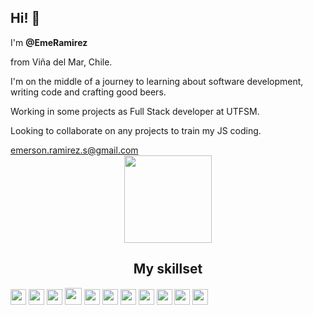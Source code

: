 
<div align="left">
        <h2>Hi! 👋</h2>
        <p>I'm <b>@EmeRamirez</b></p> 
        <p>from Viña del Mar, Chile.</p>
        <p>I'm on the middle of a journey to learning about software development, writing code and crafting good beers.</p>
        <p>Working in some projects as Full Stack developer at UTFSM.</p> 
        <p>Looking to collaborate on any projects to train my JS coding.</p>
        <a href="mailto:emerson.ramirez.s@gmail.com">emerson.ramirez.s@gmail.com</a>
    </div>
    <div align="center"><img style="height:140px"  src="https://user-images.githubusercontent.com/115498370/213621654-0867308a-6c6b-4ef4-ae34-2fe0a82127d4.png"></div>                                                                                                       

<div style="display:inline; width:100%" align="center">
    <h2>My skillset</h2>
<img style="height:25px" src="https://user-images.githubusercontent.com/115498370/213618544-208e98b9-a32b-4d48-b01b-8a9253d5c67d.png">
<img style="height:25px" src="https://user-images.githubusercontent.com/115498370/213618054-5395128e-ff05-4697-aaed-54494c4a03b6.png">
<img style="height:25px" src="https://user-images.githubusercontent.com/115498370/213618668-a2f772e1-8cc0-4067-84bd-734d2a5198a8.png">
<img style="height:27px" src="https://github.com/EmeRamirez/EmeRamirez/assets/115498370/d21effcb-a04a-46f3-aa22-c55e12a66812">
<img style="height:25px" src="https://github.com/EmeRamirez/EmeRamirez/assets/115498370/7a6b4479-0cd3-4cb5-8aaf-d7e30e9dc730">      
<img style="height:25px" src="https://user-images.githubusercontent.com/115498370/213618939-4f37f5db-81cd-4fa7-8ef5-65554a6ff09d.png">   
<img style="height:25px" src="https://user-images.githubusercontent.com/115498370/230259827-07b570a3-9586-4433-ab0f-4a00ebb7aa84.png">
<img style="height:25px" src="https://user-images.githubusercontent.com/115498370/213618860-200a3595-772c-48d6-8c11-bfd4fb9a5d03.png">
<img style="height:25px" src="https://user-images.githubusercontent.com/115498370/220811020-deb85ec3-51de-49fb-85af-a348340eefd8.png">
<img style="height:25px" src="https://user-images.githubusercontent.com/115498370/230258658-46c149d4-9d04-4872-abf1-e223d025dd2b.svg">
<img style="height:25px" src="https://github.com/EmeRamirez/EmeRamirez/assets/115498370/ad3f5ee1-fac8-4147-9e37-9bc55b79438b">
        
</div>



<!---
EmeRamirez/EmeRamirez is a ✨ special ✨ repository because its `README.md` (this file) appears on your GitHub profile.
You can click the Preview link to take a look at your changes.
--->


